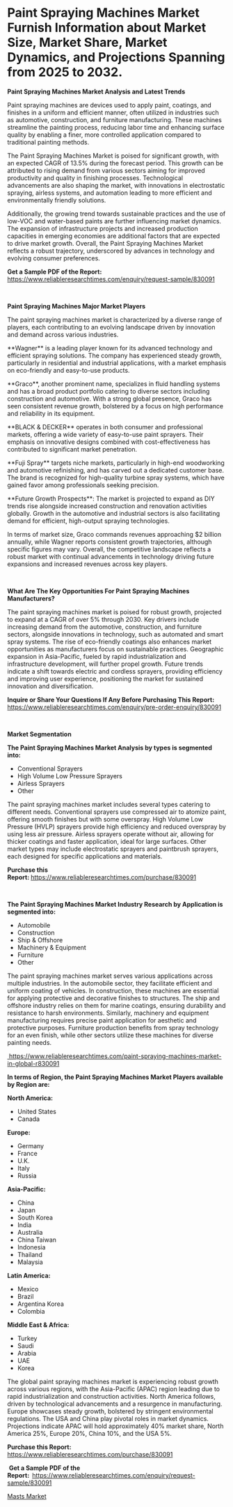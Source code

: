 <p><h1>Paint Spraying Machines Market Furnish Information about Market Size, Market Share, Market Dynamics, and Projections Spanning from 2025 to 2032.</h1></p><p><strong>Paint Spraying Machines Market Analysis and Latest Trends</strong></p>
<p><p>Paint spraying machines are devices used to apply paint, coatings, and finishes in a uniform and efficient manner, often utilized in industries such as automotive, construction, and furniture manufacturing. These machines streamline the painting process, reducing labor time and enhancing surface quality by enabling a finer, more controlled application compared to traditional painting methods.</p><p>The Paint Spraying Machines Market is poised for significant growth, with an expected CAGR of 13.5% during the forecast period. This growth can be attributed to rising demand from various sectors aiming for improved productivity and quality in finishing processes. Technological advancements are also shaping the market, with innovations in electrostatic spraying, airless systems, and automation leading to more efficient and environmentally friendly solutions.</p><p>Additionally, the growing trend towards sustainable practices and the use of low-VOC and water-based paints are further influencing market dynamics. The expansion of infrastructure projects and increased production capacities in emerging economies are additional factors that are expected to drive market growth. Overall, the Paint Spraying Machines Market reflects a robust trajectory, underscored by advances in technology and evolving consumer preferences.</p></p>
<p><strong>Get a Sample PDF of the Report:&nbsp;</strong> <a href="https://www.reliableresearchtimes.com/enquiry/request-sample/830091?utm_campaign=2006&utm_medium=2&utm_source=Github&utm_content=ia&utm_term=18022025&utm_id=paint-spraying-machines">https://www.reliableresearchtimes.com/enquiry/request-sample/830091</a></p>
<p>&nbsp;</p>
<p><strong>Paint Spraying Machines Major Market Players</strong></p>
<p><p>The paint spraying machines market is characterized by a diverse range of players, each contributing to an evolving landscape driven by innovation and demand across various industries.</p><p>**Wagner** is a leading player known for its advanced technology and efficient spraying solutions. The company has experienced steady growth, particularly in residential and industrial applications, with a market emphasis on eco-friendly and easy-to-use products. </p><p>**Graco**, another prominent name, specializes in fluid handling systems and has a broad product portfolio catering to diverse sectors including construction and automotive. With a strong global presence, Graco has seen consistent revenue growth, bolstered by a focus on high performance and reliability in its equipment.</p><p>**BLACK & DECKER** operates in both consumer and professional markets, offering a wide variety of easy-to-use paint sprayers. Their emphasis on innovative designs combined with cost-effectiveness has contributed to significant market penetration. </p><p>**Fuji Spray** targets niche markets, particularly in high-end woodworking and automotive refinishing, and has carved out a dedicated customer base. The brand is recognized for high-quality turbine spray systems, which have gained favor among professionals seeking precision.</p><p>**Future Growth Prospects**: The market is projected to expand as DIY trends rise alongside increased construction and renovation activities globally. Growth in the automotive and industrial sectors is also facilitating demand for efficient, high-output spraying technologies.</p><p>In terms of market size, Graco commands revenues approaching $2 billion annually, while Wagner reports consistent growth trajectories, although specific figures may vary. Overall, the competitive landscape reflects a robust market with continual advancements in technology driving future expansions and increased revenues across key players.</p></p>
<p>&nbsp;</p>
<p><strong>What Are The Key Opportunities For Paint Spraying Machines Manufacturers?</strong></p>
<p><p>The paint spraying machines market is poised for robust growth, projected to expand at a CAGR of over 5% through 2030. Key drivers include increasing demand from the automotive, construction, and furniture sectors, alongside innovations in technology, such as automated and smart spray systems. The rise of eco-friendly coatings also enhances market opportunities as manufacturers focus on sustainable practices. Geographic expansion in Asia-Pacific, fueled by rapid industrialization and infrastructure development, will further propel growth. Future trends indicate a shift towards electric and cordless sprayers, providing efficiency and improving user experience, positioning the market for sustained innovation and diversification.</p></p>
<p><strong>Inquire or Share Your Questions If Any Before Purchasing This Report:</strong> <a href="https://www.reliableresearchtimes.com/enquiry/pre-order-enquiry/830091?utm_campaign=2006&utm_medium=2&utm_source=Github&utm_content=ia&utm_term=18022025&utm_id=paint-spraying-machines">https://www.reliableresearchtimes.com/enquiry/pre-order-enquiry/830091</a></p>
<p>&nbsp;</p>
<p><strong>Market Segmentation</strong></p>
<p><strong>The Paint Spraying Machines Market Analysis by types is segmented into:</strong></p>
<p><ul><li>Conventional Sprayers</li><li>High Volume Low Pressure Sprayers</li><li>Airless Sprayers</li><li>Other</li></ul></p>
<p><p>The paint spraying machines market includes several types catering to different needs. Conventional sprayers use compressed air to atomize paint, offering smooth finishes but with some overspray. High Volume Low Pressure (HVLP) sprayers provide high efficiency and reduced overspray by using less air pressure. Airless sprayers operate without air, allowing for thicker coatings and faster application, ideal for large surfaces. Other market types may include electrostatic sprayers and paintbrush sprayers, each designed for specific applications and materials.</p></p>
<p><strong>Purchase this Report:&nbsp;</strong><a href="https://www.reliableresearchtimes.com/purchase/830091?utm_campaign=2006&utm_medium=2&utm_source=Github&utm_content=ia&utm_term=18022025&utm_id=paint-spraying-machines">https://www.reliableresearchtimes.com/purchase/830091</a></p>
<p>&nbsp;</p>
<p><strong>The Paint Spraying Machines Market Industry Research by Application is segmented into:</strong></p>
<p><ul><li>Automobile</li><li>Construction</li><li>Ship & Offshore</li><li>Machinery & Equipment</li><li>Furniture</li><li>Other</li></ul></p>
<p><p>The paint spraying machines market serves various applications across multiple industries. In the automobile sector, they facilitate efficient and uniform coating of vehicles. In construction, these machines are essential for applying protective and decorative finishes to structures. The ship and offshore industry relies on them for marine coatings, ensuring durability and resistance to harsh environments. Similarly, machinery and equipment manufacturing requires precise paint application for aesthetic and protective purposes. Furniture production benefits from spray technology for an even finish, while other sectors utilize these machines for diverse painting needs.</p></p>
<p><a href="https://www.reliableresearchtimes.com/paint-spraying-machines-market-in-global-r830091?utm_campaign=2006&utm_medium=2&utm_source=Github&utm_content=ia&utm_term=18022025&utm_id=paint-spraying-machines">&nbsp;https://www.reliableresearchtimes.com/paint-spraying-machines-market-in-global-r830091</a></p>
<p><strong>In terms of Region, the Paint Spraying Machines Market Players available by Region are:</strong></p>
<p>
    <p> <strong> North America: </strong>
        <ul>
            <li>United States</li>
            <li>Canada</li>
        </ul>
        </p> 
    <p> <strong> Europe: </strong>
        <ul>
            <li>Germany</li>
            <li>France</li>
            <li>U.K.</li>
            <li>Italy</li>
            <li>Russia</li>
        </ul>
        </p> 
    <p> <strong> Asia-Pacific: </strong>
        <ul>
            <li>China</li>
            <li>Japan</li>
            <li>South Korea</li>
            <li>India</li>
            <li>Australia</li>
            <li>China Taiwan</li>
            <li>Indonesia</li>
            <li>Thailand</li>
            <li>Malaysia</li>
        </ul>
        </p> 
    <p> <strong> Latin America: </strong>
        <ul>
            <li>Mexico</li>
            <li>Brazil</li>
            <li>Argentina Korea</li>
            <li>Colombia</li>
        </ul>
        </p> 
    <p> <strong> Middle East & Africa: </strong>
        <ul>
            <li>Turkey</li>
            <li>Saudi</li>
            <li>Arabia</li>
            <li>UAE</li>
            <li>Korea</li>
        </ul>
    </p>
    </p>
<p><p>The global paint spraying machines market is experiencing robust growth across various regions, with the Asia-Pacific (APAC) region leading due to rapid industrialization and construction activities. North America follows, driven by technological advancements and a resurgence in manufacturing. Europe showcases steady growth, bolstered by stringent environmental regulations. The USA and China play pivotal roles in market dynamics. Projections indicate APAC will hold approximately 40% market share, North America 25%, Europe 20%, China 10%, and the USA 5%.</p></p>
<p><strong>Purchase this Report: </strong><a href="https://www.reliableresearchtimes.com/purchase/830091?utm_campaign=2006&utm_medium=2&utm_source=Github&utm_content=ia&utm_term=18022025&utm_id=paint-spraying-machines">https://www.reliableresearchtimes.com/purchase/830091</a></p>
<p>&nbsp;<strong>Get a Sample PDF of the Report:&nbsp;&nbsp;</strong><a href="https://www.reliableresearchtimes.com/enquiry/request-sample/830091?utm_campaign=2006&utm_medium=2&utm_source=Github&utm_content=ia&utm_term=18022025&utm_id=paint-spraying-machines">https://www.reliableresearchtimes.com/enquiry/request-sample/830091</a></p>
<p><strong></strong></p>
<p><p><a href="https://github.com/bmorecock/Market-Research-Report-List-6/blob/main/masts-market.md?utm_campaign=2006&utm_medium=2&utm_source=Github&utm_content=ia&utm_term=18022025&utm_id=paint-spraying-machines">Masts Market</a></p></p>